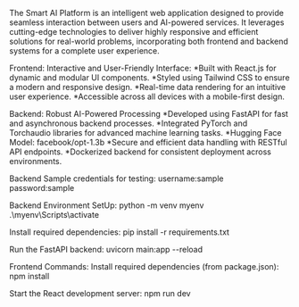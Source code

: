 The Smart AI Platform is an intelligent web application designed to provide seamless interaction between users and AI-powered services. It leverages cutting-edge technologies to deliver highly responsive and efficient solutions for real-world problems, incorporating both frontend and backend systems for a complete user experience.

Frontend: Interactive and User-Friendly Interface:
*Built with React.js for dynamic and modular UI components.
*Styled using Tailwind CSS to ensure a modern and responsive design.
*Real-time data rendering for an intuitive user experience.
*Accessible across all devices with a mobile-first design.

Backend: Robust AI-Powered Processing
*Developed using FastAPI for fast and asynchronous backend processes.
*Integrated PyTorch and Torchaudio libraries for advanced machine learning tasks.
*Hugging Face Model: facebook/opt-1.3b
*Secure and efficient data handling with RESTful API endpoints.
*Dockerized backend for consistent deployment across environments.

Backend Sample credentials for testing:
username:sample
password:sample

Backend Environment SetUp:
python -m venv myenv
.\myenv\Scripts\activate 

Install required dependencies:
pip install -r requirements.txt

Run the FastAPI backend:
uvicorn main:app --reload

Frontend Commands:
Install required dependencies (from package.json):
npm install

Start the React development server:
npm run dev



